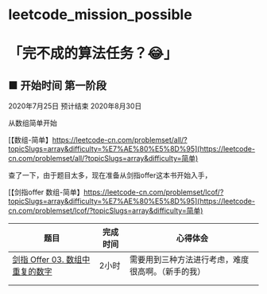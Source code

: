 # leetcode_mission_possible

# 「完不成的算法任务？😂」

## **■ 开始时间 第一阶段**

2020年7月25日 预计结束 2020年8月30日

从数组简单开始

[【数组-简单】https://leetcode-cn.com/problemset/all/?topicSlugs=array&difficulty=%E7%AE%80%E5%8D%95](https://leetcode-cn.com/problemset/all/?topicSlugs=array&difficulty=简单)

查了一下，由于题目太多，现在准备从剑指offer这本书开始入手，

[【剑指offer 数组-简单】https://leetcode-cn.com/problemset/lcof/?topicSlugs=array&difficulty=%E7%AE%80%E5%8D%95](https://leetcode-cn.com/problemset/lcof/?topicSlugs=array&difficulty=简单)

| 题目                                                         | 完成时间 | 心得体会                                           |
| ------------------------------------------------------------ | -------- | -------------------------------------------------- |
| [剑指 Offer 03. 数组中重复的数字](https://leetcode-cn.com/problems/shu-zu-zhong-zhong-fu-de-shu-zi-lcof/) | 2小时    | 需要用到三种方法进行考虑，难度很高啊。（新手的我） |
|                                                              |          |                                                    |
|                                                              |          |                                                    |
